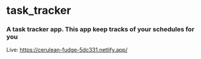 # task_tracker
### A task tracker app. This app keep tracks of your schedules for you
Live: https://cerulean-fudge-5dc331.netlify.app/